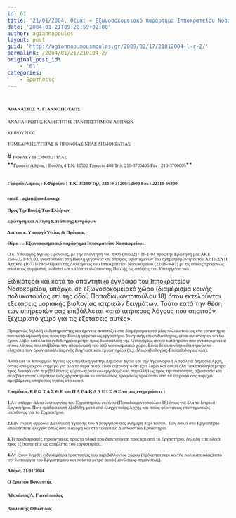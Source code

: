 ```yaml
---
id: 61
title: '21/01/2004, Θέμα: « Εξωνοσοκομειακό παράρτημα Ιπποκρατείου Νοσοκομείου».'
date: '2004-01-21T09:20:59+02:00'
author: agiannopoulos
layout: post
guid: 'http://agiannop.mousmoulas.gr/2009/02/17/21012004-l-r-2/'
permalink: /2004/01/21/210104-2/
original_post_id:
    - '61'
categories:
    - Ερωτήσεις
---
```


# <span style="font-size:8pt;font-family:Tahoma;">ΑΘΑΝΑΣΙΟΣ Λ. ΓΙΑΝΝΟΠΟΥΛΟΣ</span>

<span style="font-size:8pt;font-family:Tahoma;">ΑΝΑΠΛΗΡΩΤΗΣ ΚΑΘΗΓΗΤΗΣ ΠΑΝΕΠΙΣΤΗΜΙΟΥ ΑΘΗΝΩΝ</span>

<span style="font-size:8pt;font-family:Tahoma;">ΧΕΙΡΟΥΡΓΟΣ</span>

<span style="font-size:8pt;font-family:Tahoma;">ΤΟΜΕΑΡΧΗΣ ΥΓΕΙΑΣ &amp; ΠΡΟΝΟΙΑΣ ΝΕΑΣ ΔΗΜΟΚΡΑΤΙΑΣ</span>

<div style="padding:0 0 1pt;border:medium medium 1pt none none solid -moz-use-text-color -moz-use-text-color windowtext;"># <span style="font-size:8pt;font-family:Tahoma;">ΒΟΥΛΕΥΤΗΣ ΦΘΙΩΤΙΔΑΣ</span>

</div>**<span style="font-size:8pt;font-family:Tahoma;">Γραφείο Αθήνας : Βουλής 4 Τ.Κ. 10562 Γραφείο 408 Τηλ. 210-3706405 </span><span style="font-size:8pt;font-family:Tahoma;">Fax</span><span style="font-size:8pt;font-family:Tahoma;"> : 210-3706005</span>**

## <span style="font-size:8pt;font-family:Tahoma;">Γραφείο Λαμίας : Ρ.Φεραίου 1 Τ.Κ. 35100 Τηλ. 22310-31200/52600 </span><span style="font-size:8pt;font-family:Tahoma;">Fax</span><span style="font-size:8pt;font-family:Tahoma;"> : 22310-66300</span>

### <span style="font-size:8pt;font-family:Tahoma;">email</span><span style="font-size:8pt;font-family:Tahoma;"> : </span><span style="font-size:8pt;font-family:Tahoma;">agian</span><span style="font-size:8pt;font-family:Tahoma;">@</span><span style="font-size:8pt;font-family:Tahoma;">med</span><span style="font-size:8pt;font-family:Tahoma;">.</span><span style="font-size:8pt;font-family:Tahoma;">uoa</span><span style="font-size:8pt;font-family:Tahoma;">.</span><span style="font-size:8pt;font-family:Tahoma;">gr</span><span style="font-size:8pt;font-family:Tahoma;"></span>

**<span style="font-size:8pt;font-family:Tahoma;"> </span>**

**<span style="font-size:8pt;font-family:Tahoma;">Προς Την Βουλή Των Ελλήνων</span>**

**<span style="font-size:8pt;font-family:Tahoma;">Ερώτηση και Αίτηση Κατάθεσης Εγγράφων</span>**

**<span style="font-size:8pt;font-family:Tahoma;">Δια τον κ. Υπουργό Υγείας &amp; Πρόνοιας</span>**

**<span style="font-size:8pt;font-family:Tahoma;">Θέμα : « Εξωνοσοκομειακό παράρτημα Ιπποκρατείου Νοσοκομείου».</span>**

<span style="font-size:8pt;font-family:Tahoma;"> </span>

<span style="font-size:8pt;font-family:Tahoma;"> </span>

<span style="font-size:8pt;font-family:Tahoma;">Ο κ. Υπουργός Υγείας-Πρόνοιας, με την απάντησή του 4906 (86602) / 16-1-04 προς την Ερώτησή μας ΑΚΕ 2565/321/4.9.03, γνωστοποιεί στη Βουλή γεγονότα και απόψεις υφισταμένων του σχηματισμών ήτοι του Α? ΠΕΣΥΠ Αττικής (10771/29-9-03) και της Διοικήσεως του Ιπποκρατείου Νοσοκομείου (22/18-9-03) με τις οποίες προφανώς απολύτως συμφωνεί, υιοθετεί και καλύπτει ενώπιον της Βουλής ως απόψεις του Υπουργείου του.</span>

Ειδικότερα και κατά το απαντητικό έγγραφο του Ιπποκρατείου Νοσοκομείου, υπάρχει σε εξωνοσοκομειακό χώρο (διαμέρισμα κοινής πολυκατοικίας επί της οδού Παπαδιαμαντοπούλου 18) όπου εκτελούνται εξετάσεις μοριακής βιολογίας ιατρικών δειγμάτων. Τούτο κατά την θέση των υπηρεσιών σας επιβάλλεται «από ιατρικούς λόγους που απαιτούν ξεχωριστό χώρο για τις εξετάσεις αυτές». <span style="font-size:8pt;font-family:Tahoma;"></span>

<span style="font-size:8pt;font-family:Tahoma;"> </span>

<span style="font-size:8pt;font-family:Tahoma;">Προφανώς δηλαδή οι διατηρούντες και έχοντες αναπτύξει στο διαμέρισμα αυτό μίας πολυκατοικίας ένα εργαστήριο που κατά δήλωσή σας προς την Βουλή φέρεται ως εργαστήριο δυνητικής επικινδυνότητος, είναι αυτονόητον ότι θα έχουν λάβει και όλα τα ενδεδειγμένα μέτρα προς διασφάλιση της λειτουργίας αυτού κατά τρόπο που ανταποκρίνεται στους λόγους που επέβαλαν την<span> </span>απομόνωσή του από νοσοκομειακό χώρο. Είναι δε αυτονόητο ότι τηρούν το ελάχιστο των όρων ασφαλείας ενός διαγνωστικού εργαστηρίου (π.χ. Μικροβιολογίας-Βιοπαθολογίας κλπ).<span> </span></span><span style="font-size:8pt;font-family:Tahoma;"></span>

<span style="font-size:8pt;font-family:Tahoma;">Αλλά και το Υπουργείο Υγείας ως υπεύθυνη για την Δημόσια Υγεία και την Υγειονομική Ασφάλεια Δημοσία Αρχή, όντας από μακρού ενήμερο για όλο το θέμα αυτό, είναι αυτονόητο ότι έχει λάβει και ασκεί όλα τα κατάλληλα μέτρα προς διασφάλιση περιβάλλοντος χώρου-περιοίκων-εργαζομένων, παραλλήλως προς την πιστότητα, αξιοπιστία και ακρίβεια αποτελεσμάτων ενός εργαστηρίου το οποίο όπως προφανώς προκύπτει από τα έγγραφά σας παρέχει αμειβόμενες υπηρεσίες υγείας στο κοινό.</span>

<span style="font-size:8pt;font-family:Tahoma;"> </span>

**<span style="font-size:8pt;font-family:Tahoma;">Επομένως, Ε Ρ Ω Τ Α Σ Θ Ε και Π Α Ρ Α Κ Α Λ Ε Ι Σ Θ Ε να μας ενημερώσετε :</span><span style="font-size:8pt;font-family:Tahoma;"></span>**

<span style="font-size:8pt;font-family:Tahoma;"> </span>

**<span style="font-size:8pt;font-family:Tahoma;">1.</span>**<span style="font-size:8pt;font-family:Tahoma;">A</span><span style="font-size:8pt;font-family:Tahoma;">ν υπάρχει άδεια λειτουργίας του Εργαστηρίου εκείνου (Παπαδιαμαντοπούλου 18) όπως για όλα τα Ιατρικά Εργαστήρια. Πότε η άδεια αυτή εξεδόθη, μετά από έλεγχο ποίας Αρχής και ποίος φέρεται ως επιστημονικός υπεύθυνος για το Εργαστήριο.</span>

<span style="font-size:8pt;font-family:Tahoma;"> </span>

**<span style="font-size:8pt;font-family:Tahoma;">2.</span>**<span style="font-size:8pt;font-family:Tahoma;">Εάν είναι η αρμοδία Διεύθυνση Υγιεινής του Υπουργείου σας ενήμερη περί τούτου. Εάν ασκεί στο Εργαστήριο οποιοδήποτε έλεγχον όπως ασκεί ακόμη και στο τελευταίο Διαγνωστικό Εργαστήριο.</span>

<span style="font-size:8pt;font-family:Tahoma;"> </span>

**<span style="font-size:8pt;font-family:Tahoma;">3.</span>**<span style="font-size:8pt;font-family:Tahoma;">Τι προδιαγραφές τηρούνται ως προς τα υλικά που διακινούνται προς και από το Εργαστήριο, δηλαδή είτε υλικά προς εξέτασιν είτε ως απόβλητα του εργαστηρίου.</span>

<span style="font-size:8pt;font-family:Tahoma;"> </span>

**<span style="font-size:8pt;font-family:Tahoma;">4.</span>**<span style="font-size:8pt;font-family:Tahoma;">Αν έχουν ληφθεί ειδικά μέτρα προστασίας του περιβάλλοντος χώρου (πρόκειται περί κοινής πολυκατοικίας) από την λειτουργία του Εργαστηρίου και ποία τα μέτρα αυτά (μονώσεως-σημάνσεως).</span>

<span style="font-size:8pt;font-family:Tahoma;"> </span>

<span style="font-size:8pt;font-family:Tahoma;"> </span>

**<span style="font-size:8pt;font-family:Tahoma;"> </span>**

**<span style="font-size:8pt;font-family:Tahoma;"> </span>**

**<span style="font-size:8pt;font-family:Tahoma;">A</span><span style="font-size:8pt;font-family:Tahoma;">θήνα, </span><span style="font-size:8pt;font-family:Tahoma;">2</span><span style="font-size:8pt;font-family:Tahoma;">1</span><span style="font-size:8pt;font-family:Tahoma;">/01/2004</span><span style="font-size:8pt;font-family:Tahoma;"></span>**

**<span style="font-size:8pt;font-family:Tahoma;">Ο Ερωτών Βουλευτής</span>**

#### <span style="font-size:8pt;font-family:Tahoma;">Αθανάσιος Λ. Γιαννόπουλος</span>

**<span style="font-size:8pt;font-family:Tahoma;">Βουλευτής Φθιώτιδας</span>**
